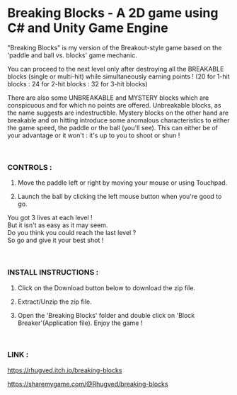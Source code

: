 # Breaking Blocks - A 2D game using C# and Unity Game Engine

"Breaking Blocks" is my version of the Breakout-style game based on the 'paddle and ball vs. blocks' game mechanic.

You can proceed to the next level only after destroying all the BREAKABLE blocks (single or multi-hit) while simultaneously earning points ! (20 for 1-hit blocks  :  24 for 2-hit blocks  :  32 for 3-hit blocks)

There are also some UNBREAKABLE and MYSTERY blocks which are conspicuous and for which no points are offered. Unbreakable blocks, as the name suggests are indestructible. Mystery blocks on the other hand are breakable and on hitting introduce some anomalous characteristics to either the game speed, the paddle or the ball (you'll see). This can either be of your advantage or it won't : it's up to you to shoot or shun !


<br />

### CONTROLS :

 1) Move the paddle left or right by moving your mouse or using Touchpad.

 2) Launch the ball by clicking the left mouse button when you're good to go.

You got 3 lives at each level !<br />
But it isn't as easy as it may seem.<br />
Do you think you could reach the last level ?<br />
So go and give it your best shot !


<br />

### INSTALL INSTRUCTIONS :

1) Click on the Download button below to download the zip file.

2) Extract/Unzip  the zip file.

3) Open the 'Breaking Blocks' folder and double click on 'Block Breaker'(Application file). Enjoy the game !

<br />

### LINK :

https://rhugved.itch.io/breaking-blocks  

https://sharemygame.com/@Rhugved/breaking-blocks

